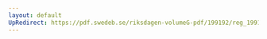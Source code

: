 ```yaml
---
layout: default
UpRedirect: https://pdf.swedeb.se/riksdagen-volumeG-pdf/199192/reg_199192/reg_199192_1010.pdf
---
```

